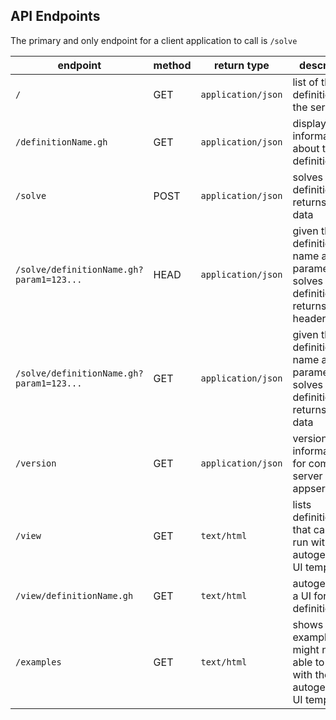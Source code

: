 ## API Endpoints
The primary and only endpoint for a client application to call is `/solve`

endpoint | method | return type | description
------------ | ------------- | ------------- | -------------
`/` | GET | `application/json` | list of the definitions on the server
`/definitionName.gh` | GET |  `application/json` | displays information about the definition
`/solve` | POST |  `application/json` | solves a GH definition and returns json data
`/solve/definitionName.gh?param1=123...` | HEAD |  `application/json` | given the definition name and parameters, solves a GH definition and returns headers
`/solve/definitionName.gh?param1=123...` | GET |  `application/json` | given the definition name and parameters, solves a GH definition and returns json data
`/version` | GET | `application/json` | version information for compute server and appserver
`/view` | GET | `text/html` | lists definitions that can be run with the autogenerated UI template
`/view/definitionName.gh` | GET | `text/html` | autogenerates a UI for the definition
`/examples` | GET | `text/html` | shows other examples that might not be able to be run with the autogenerated UI template
